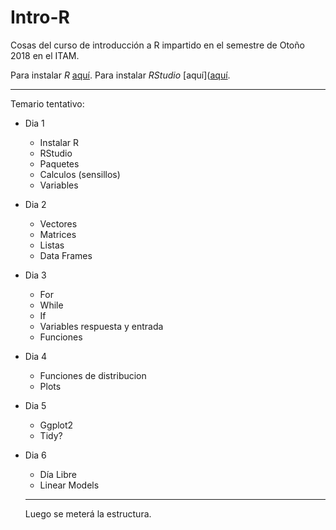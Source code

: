 # Intro-R
Cosas del curso de introducción a R impartido en el semestre de Otoño 2018 en el ITAM.

Para instalar *R* [aquí](https://cran.itam.mx/).
Para instalar *RStudio* [aquí]([aquí](https://www.rstudio.com/products/rstudio/download/#download).

---

Temario tentativo: 

- Dia 1
  * Instalar R 
  * RStudio
  * Paquetes
  * Calculos (sensillos)
  * Variables
- Dia 2 
  * Vectores
  * Matrices
  * Listas
  * Data Frames 
- Dia 3
  * For
  * While
  * If
  * Variables respuesta y entrada
  * Funciones
- Dia 4
  * Funciones de distribucion
  * Plots
- Dia 5
  * Ggplot2
  * Tidy?
- Dia 6 
  * Día Libre 
  * Linear Models 
  
  ---
  
  Luego se meterá la estructura.
